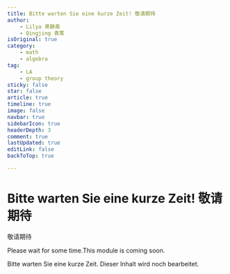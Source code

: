 ```yaml
---
title: Bitte warten Sie eine kurze Zeit! 敬请期待
author: 
    - Lilya 黑静美
    - Qingjing 青菁
isOriginal: true
category: 
    - math
    - algebra
tag:
    - LA
    - group theory
sticky: false
star: false
article: true
timeline: true
image: false
navbar: true
sidebarIcon: true
headerDepth: 3
comment: true
lastUpdated: true
editLink: false
backToTop: true

---
```


# Bitte warten Sie eine kurze Zeit! 敬请期待

 敬请期待

Please wait for some time.This module is coming soon. 

Bitte warten Sie eine kurze Zeit. Dieser Inhalt wird noch bearbeitet.